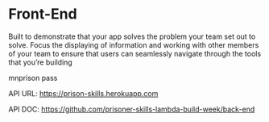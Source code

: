# Front-End
Built to demonstrate that your app solves the problem your team set out to solve. Focus the displaying of information and working with other members of your team to ensure that users can seamlessly navigate through the tools that you’re building

mnprison
pass

API URL:
https://prison-skills.herokuapp.com

API DOC:
https://github.com/prisoner-skills-lambda-build-week/back-end
